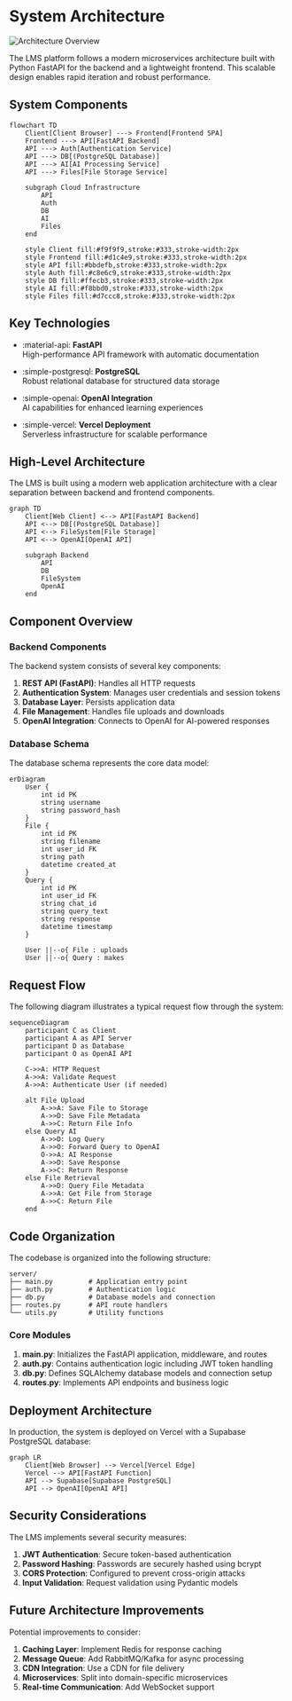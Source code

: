 # System Architecture

![Architecture Overview](https://images.unsplash.com/photo-1558494949-ef010cbdcc31?crop=entropy&cs=tinysrgb&fit=max&fm=jpg&q=80&w=1080)

The LMS platform follows a modern microservices architecture built with Python FastAPI for the backend and a lightweight frontend. This scalable design enables rapid iteration and robust performance.

## System Components

```mermaid
flowchart TD
    Client[Client Browser] ---> Frontend[Frontend SPA]
    Frontend ---> API[FastAPI Backend]
    API ---> Auth[Authentication Service]
    API ---> DB[(PostgreSQL Database)]
    API ---> AI[AI Processing Service]
    API ---> Files[File Storage Service]
    
    subgraph Cloud Infrastructure
        API
        Auth
        DB
        AI
        Files
    end
    
    style Client fill:#f9f9f9,stroke:#333,stroke-width:2px
    style Frontend fill:#d1c4e9,stroke:#333,stroke-width:2px
    style API fill:#bbdefb,stroke:#333,stroke-width:2px
    style Auth fill:#c8e6c9,stroke:#333,stroke-width:2px
    style DB fill:#ffecb3,stroke:#333,stroke-width:2px
    style AI fill:#f8bbd0,stroke:#333,stroke-width:2px
    style Files fill:#d7ccc8,stroke:#333,stroke-width:2px
```

## Key Technologies

<div class="grid cards" markdown>

- :material-api: **FastAPI**  
  High-performance API framework with automatic documentation
  
- :simple-postgresql: **PostgreSQL**  
  Robust relational database for structured data storage
  
- :simple-openai: **OpenAI Integration**  
  AI capabilities for enhanced learning experiences
  
- :simple-vercel: **Vercel Deployment**  
  Serverless infrastructure for scalable performance

</div>

## High-Level Architecture

The LMS is built using a modern web application architecture with a clear separation between backend and frontend components.

```mermaid
graph TD
    Client[Web Client] <--> API[FastAPI Backend]
    API <--> DB[(PostgreSQL Database)]
    API <--> FileSystem[File Storage]
    API <--> OpenAI[OpenAI API]
    
    subgraph Backend
        API
        DB
        FileSystem
        OpenAI
    end
```

## Component Overview

### Backend Components

The backend system consists of several key components:

1. **REST API (FastAPI)**: Handles all HTTP requests
2. **Authentication System**: Manages user credentials and session tokens
3. **Database Layer**: Persists application data
4. **File Management**: Handles file uploads and downloads
5. **OpenAI Integration**: Connects to OpenAI for AI-powered responses

### Database Schema

The database schema represents the core data model:

```mermaid
erDiagram
    User {
        int id PK
        string username
        string password_hash
    }
    File {
        int id PK
        string filename
        int user_id FK
        string path
        datetime created_at
    }
    Query {
        int id PK
        int user_id FK
        string chat_id
        string query_text
        string response
        datetime timestamp
    }
    
    User ||--o{ File : uploads
    User ||--o{ Query : makes
```

## Request Flow

The following diagram illustrates a typical request flow through the system:

```mermaid
sequenceDiagram
    participant C as Client
    participant A as API Server
    participant D as Database
    participant O as OpenAI API
    
    C->>A: HTTP Request
    A->>A: Validate Request
    A->>A: Authenticate User (if needed)
    
    alt File Upload
        A->>A: Save File to Storage
        A->>D: Save File Metadata
        A->>C: Return File Info
    else Query AI
        A->>D: Log Query
        A->>O: Forward Query to OpenAI
        O->>A: AI Response
        A->>D: Save Response
        A->>C: Return Response
    else File Retrieval
        A->>D: Query File Metadata
        A->>A: Get File from Storage
        A->>C: Return File
    end
```

## Code Organization

The codebase is organized into the following structure:

```
server/
├── main.py         # Application entry point
├── auth.py         # Authentication logic
├── db.py           # Database models and connection
├── routes.py       # API route handlers
└── utils.py        # Utility functions
```

### Core Modules

1. **main.py**: Initializes the FastAPI application, middleware, and routes
2. **auth.py**: Contains authentication logic including JWT token handling
3. **db.py**: Defines SQLAlchemy database models and connection setup
4. **routes.py**: Implements API endpoints and business logic

## Deployment Architecture

In production, the system is deployed on Vercel with a Supabase PostgreSQL database:

```mermaid
graph LR
    Client[Web Browser] --> Vercel[Vercel Edge]
    Vercel --> API[FastAPI Function]
    API --> Supabase[Supabase PostgreSQL]
    API --> OpenAI[OpenAI API]
```

## Security Considerations

The LMS implements several security measures:

1. **JWT Authentication**: Secure token-based authentication
2. **Password Hashing**: Passwords are securely hashed using bcrypt
3. **CORS Protection**: Configured to prevent cross-origin attacks
4. **Input Validation**: Request validation using Pydantic models

## Future Architecture Improvements

Potential improvements to consider:

1. **Caching Layer**: Implement Redis for response caching
2. **Message Queue**: Add RabbitMQ/Kafka for async processing
3. **CDN Integration**: Use a CDN for file delivery
4. **Microservices**: Split into domain-specific microservices
5. **Real-time Communication**: Add WebSocket support

